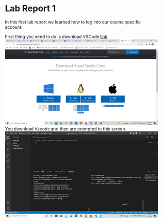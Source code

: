 # Lab Report 1
In this first lab report we learned how to log into our course specific account.

First thing you need to do is download VSCode [link](https://code.visualstudio.com/). ![image](/images/image3.png)
You download Vscode and then are prompted to this screen.![image](/images/image1.png)
